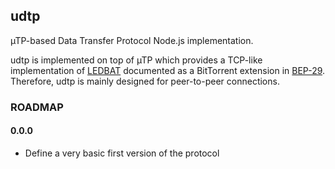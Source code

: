 ## udtp

µTP-based Data Transfer Protocol Node.js implementation.

udtp is implemented on top of µTP which provides a TCP-like implementation of [LEDBAT](http://datatracker.ietf.org/wg/ledbat/charter/) documented as a BitTorrent extension in [BEP-29](http://www.bittorrent.org/beps/bep_0029.html). Therefore, udtp is mainly designed for peer-to-peer connections.


### ROADMAP

#### 0.0.0
- Define a very basic first version of the protocol
